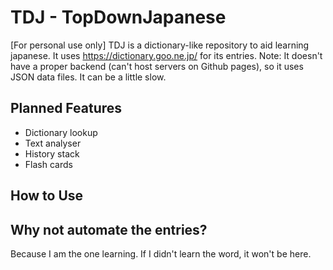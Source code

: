 # TDJ - TopDownJapanese

\[For personal use only] TDJ is a dictionary-like repository to aid learning japanese. It uses https://dictionary.goo.ne.jp/ for its entries.
Note: It doesn't have a proper backend (can't host servers on Github pages), so it uses JSON data files. It can be a little slow.

## Planned Features
* Dictionary lookup
* Text analyser
* History stack
* Flash cards

## How to Use

## Why not automate the entries?

Because I am the one learning. If I didn't learn the word, it won't be here.
